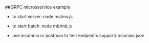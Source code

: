 ##GRPC microsservice example

- to start server:
node ms/ms.js

- to start batch:
node mb/mb.js

- use insomnia or postman to test endpoints
support/Insomnia.json


